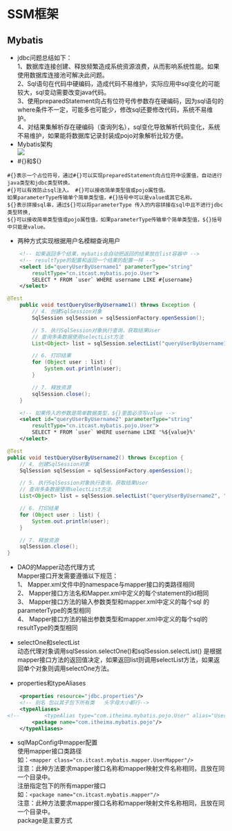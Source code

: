 # SSM框架  
## Mybatis  
- jdbc问题总结如下：  
1、数据库连接创建、释放频繁造成系统资源浪费，从而影响系统性能。如果使用数据库连接池可解决此问题。  
2、Sql语句在代码中硬编码，造成代码不易维护，实际应用中sql变化的可能较大，sql变动需要改变java代码。  
3、使用preparedStatement向占有位符号传参数存在硬编码，因为sql语句的where条件不一定，可能多也可能少，修改sql还要修改代码，系统不易维护。  
4、对结果集解析存在硬编码（查询列名），sql变化导致解析代码变化，系统不易维护，如果能将数据库记录封装成pojo对象解析比较方便。  
- Mybatis架构  
![](http://oumcs7yiy.bkt.clouddn.com/SSM-1.png)  
- \#{}和${}  
```
#{}表示一个占位符号，通过#{}可以实现preparedStatement向占位符中设置值，自动进行java类型和jdbc类型转换。  
#{}可以有效防止sql注入。 #{}可以接收简单类型值或pojo属性值。 
如果parameterType传输单个简单类型值，#{}括号中可以是value或其它名称。  
${}表示拼接sql串，通过${}可以将parameterType 传入的内容拼接在sql中且不进行jdbc类型转换,   
${}可以接收简单类型值或pojo属性值，如果parameterType传输单个简单类型值，${}括号中只能是value。  

```

- 两种方式实现根据用户名模糊查询用户
```xml
    <!-- 如果返回多个结果，mybatis会自动把返回的结果放在list容器中 -->
    <!-- resultType的配置和返回一个结果的配置一样 -->
    <select id="queryUserByUsername1" parameterType="string"
        resultType="cn.itcast.mybatis.pojo.User">
        SELECT * FROM `user` WHERE username LIKE #{username}
    </select>
```
```java
@Test
    public void testQueryUserByUsername1() throws Exception {
        // 4. 创建SqlSession对象
        SqlSession sqlSession = sqlSessionFactory.openSession();

        // 5. 执行SqlSession对象执行查询，获取结果User
        // 查询多条数据使用selectList方法
        List<Object> list = sqlSession.selectList("queryUserByUsername1", "%王%");

        // 6. 打印结果
        for (Object user : list) {
            System.out.println(user);
        }

        // 7. 释放资源
        sqlSession.close();
    }

```
```xml
    <!-- 如果传入的参数是简单数据类型，${}里面必须写value -->
    <select id="queryUserByUsername2" parameterType="string"
        resultType="cn.itcast.mybatis.pojo.User">
        SELECT * FROM `user` WHERE username LIKE '%${value}%'
    </select>
```
```java
@Test
public void testQueryUserByUsername2() throws Exception {
    // 4. 创建SqlSession对象
    SqlSession sqlSession = sqlSessionFactory.openSession();

    // 5. 执行SqlSession对象执行查询，获取结果User
    // 查询多条数据使用selectList方法
    List<Object> list = sqlSession.selectList("queryUserByUsername2", "王");

    // 6. 打印结果
    for (Object user : list) {
        System.out.println(user);
    }

    // 7. 释放资源
    sqlSession.close();
}
```

- DAO的Mapper动态代理方式  
Mapper接口开发需要遵循以下规范：  
1、  Mapper.xml文件中的namespace与mapper接口的类路径相同  
2、  Mapper接口方法名和Mapper.xml中定义的每个statement的id相同   
3、  Mapper接口方法的输入参数类型和mapper.xml中定义的每个sql 的parameterType的类型相同  
4、  Mapper接口方法的输出参数类型和mapper.xml中定义的每个sql的resultType的类型相同  

- selectOne和selectList  
动态代理对象调用sqlSession.selectOne()和sqlSession.selectList()  是根据mapper接口方法的返回值决定，如果返回list则调用selectList方法，如果返回单个对象则调用selectOne方法。  

- properties和typeAliases  
```xml
    <properties resource="jdbc.properties"/>
    <!-- 别名 包以其子包下所有类   头字母大小都行-->
    <typeAliases>
<!--        <typeAlias type="com.itheima.mybatis.pojo.User" alias="User"/> -->
        <package name="com.itheima.mybatis.pojo"/>
    </typeAliases>
```


- sqlMapConfig中mapper配置  
使用mapper接口类路径  
如：`<mapper class="cn.itcast.mybatis.mapper.UserMapper"/>`  
注意：此种方法要求mapper接口名称和mapper映射文件名称相同，且放在同一个目录中。  
注册指定包下的所有mapper接口  
如：`<package name="cn.itcast.mybatis.mapper"/>`  
注意：此种方法要求mapper接口名称和mapper映射文件名称相同，且放在同一个目录中。  
package是主要方式  
